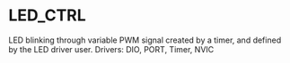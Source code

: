 # LED_CTRL
LED blinking through variable PWM signal created by a timer, and defined by the LED driver user. Drivers: DIO, PORT, Timer, NVIC
